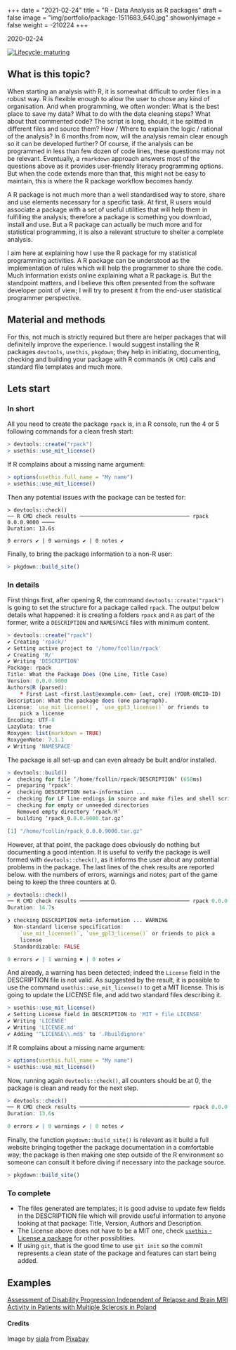 +++
date = "2021-02-24"
title = "R - Data Analysis as R packages"
draft = false
image = "img/portfolio/package-1511683_640.jpg"
showonlyimage = false
weight = -210224
+++


2020-02-24
<!--more-->

[![Lifecycle: maturing](https://img.shields.io/badge/lifecycle-experimental-orange.svg)](https://www.tidyverse.org/lifecycle/#maturing)

## What is this topic?

When starting an analysis with R, it is somewhat difficult to order
files in a robust way. R is flexible enough to allow the user to chose any
kind of organisation. And when programming, we often wonder:
What is the best place to save my data? What to do with
the data cleaning steps? What about that commented code? The script is long, 
should, it be splitted in different files and source them?
How / Where to explain the logic / rational of the analysis?
In 6 months from now, will the analysis remain clear enough so it can be
developed further?
Of course, if the analysis can be programmed in less than few dozen of
code lines, these questions may not be relevant. Eventually, a
`rmarkdown` approach answers most of the questions above as it provides
user-friendly literacy programming options. But when the code extends more
than that, this might not be easy to maintain,
this is where the R package workflow becomes handy.

A R package is not much more than a well standardised way to store, share
and use elements necessary for a specific task. At first, R users would
associate
a package with a set of useful utilities that will help them in fulfilling
the analysis; therefore a package is something you download, install and
use. But a R package can actually be much more and for statistical
programming, it is also a relevant structure to shelter a complete analysis.

I aim here at explaining how I use the R package for my statistical programming
activities. A R package can be understood as the implementation
of rules which will help the programmer to share the code.
Much information exists
online explaining what a R package is. But the standpoint matters, and I
believe this often presented from the software developer point of view; I will
try to present it from the end-user statistical programmer perspective.


## Material and methods

For this, not much is strictly required but there are helper packages that
will definitelly improve the experience. I would suggest installing
the R packages `devtools`, `usethis`, `pkgdown`; they help in initiating,
documenting, checking and building your package with R commands (`R CMD`) calls
and standard file templates and much more.


## Lets start

### In short

All you need to create the package `rpack` is, in a R console, run the
4 or 5 following commands for a clean fresh start:

```r
> devtools::create("rpack")
> usethis::use_mit_license()
```

If R complains about a missing name argument:

```r
> options(usethis.full_name = "My name")
> usethis::use_mit_license()
```

Then any potential issues with the package can be tested for:

```
> devtools::check()
── R CMD check results ─────────────────────────────────── rpack 0.0.0.9000 ────
Duration: 13.6s

0 errors ✔ | 0 warnings ✔ | 0 notes ✔
```

Finally, to bring the package information to a non-R user:

```r
> pkgdown::build_site()
```

### In details

First things first, after opening R, the command `devtools::create("rpack")`
is going to set the structure for a package called `rpack`. The output below
details what happened: it is creating a folders `rpack` and `R` as part of the
former, write a `DESCRIPTION` and `NAMESPACE` files with minimum content.

```r
> devtools::create("rpack")
✔ Creating 'rpack/'
✔ Setting active project to '/home/fcollin/rpack'
✔ Creating 'R/'
✔ Writing 'DESCRIPTION'
Package: rpack
Title: What the Package Does (One Line, Title Case)
Version: 0.0.0.9000
Authors@R (parsed):
    * First Last <first.last@example.com> [aut, cre] (YOUR-ORCID-ID)
Description: What the package does (one paragraph).
License: `use_mit_license()`, `use_gpl3_license()` or friends to
    pick a license
Encoding: UTF-8
LazyData: true
Roxygen: list(markdown = TRUE)
RoxygenNote: 7.1.1
✔ Writing 'NAMESPACE'
```

The package is all set-up and can even already be built and/or installed.

```r
> devtools::build()
✔  checking for file ‘/home/fcollin/rpack/DESCRIPTION’ (658ms)
─  preparing ‘rpack’:
✔  checking DESCRIPTION meta-information ...
─  checking for LF line-endings in source and make files and shell scripts
─  checking for empty or unneeded directories
   Removed empty directory ‘rpack/R’
─  building ‘rpack_0.0.0.9000.tar.gz’

[1] "/home/fcollin/rpack_0.0.0.9000.tar.gz"
```

However, at that point, the package does obviously do nothing but documenting
a good intention.
It is useful to verify the package is well formed with `devtools::check()`,
as it informs the user about any potential problems in the package.
The last lines of the chek results are reported below.
with the numbers of errors, warnings and notes; part
of the game being to keep the three counters at 0.

```r
> devtools::check()
── R CMD check results ─────────────────────────────────── rpack 0.0.0.9000 ────
Duration: 14.7s

❯ checking DESCRIPTION meta-information ... WARNING
  Non-standard license specification:
    `use_mit_license()`, `use_gpl3_license()` or friends to pick a
    license
  Standardizable: FALSE

0 errors ✔ | 1 warning ✖ | 0 notes ✔
```

And already, a warning has been detected; indeed the `License` field in
the DESCRIPTION file is not valid. As suggested by the result, it is
possible to use the command `usethis::use_mit_license()` to get a MIT
license. This is going to update the LICENSE file, and add two 
standard files describing it.

```r
> usethis::use_mit_license()
✔ Setting License field in DESCRIPTION to 'MIT + file LICENSE'
✔ Writing 'LICENSE'
✔ Writing 'LICENSE.md'
✔ Adding '^LICENSE\\.md$' to '.Rbuildignore'
```

If R complains about a missing name argument:

```r
> options(usethis.full_name = "My name")
> usethis::use_mit_license()
```

Now, running again `devtools::check()`, all counters should be at 0, the
package is clean and ready for the next step.

```r
> devtools::check()
── R CMD check results ─────────────────────────────────── rpack 0.0.0.9000 ────
Duration: 13.6s

0 errors ✔ | 0 warnings ✔ | 0 notes ✔
```

Finally, the function `pkgdown::build_site()` is relevant as it build
a full website bringing together the package documentation in a comfortable
way; the package is then making one step outside of the R environment so
someone can consult it before diving if necessary into the package source.

```r
> pkgdown::build_site()
```

### To complete

* The files generated are templates; it is good advise to
update few fields in the DESCRIPTION file which will provide useful
information to anyone looking at that package:
Title,
Version,
Authors
and Description.
* The License above does not have to be a MIT one, check
[`usethis` - License a package](
https://usethis.r-lib.org/reference/licenses.html) for other
possiblities.
* If using `git`, that is the good time to use `git init` so the commit
represents a clean state of the package and features can start being added. 


## Examples

[Assessment of Disability Progression Independent of Relapse and Brain MRI
 Activity in Patients with Multiple Sclerosis in Poland
](https://fcacollin.github.io/rpack_pira/)


#### Credits

Image by <a href="https://pixabay.com/users/siala-719262/?utm_source=link-attribution&amp;utm_medium=referral&amp;utm_campaign=image&amp;utm_content=1511683">siala</a> from <a href="https://pixabay.com/?utm_source=link-attribution&amp;utm_medium=referral&amp;utm_campaign=image&amp;utm_content=1511683">Pixabay</a>
